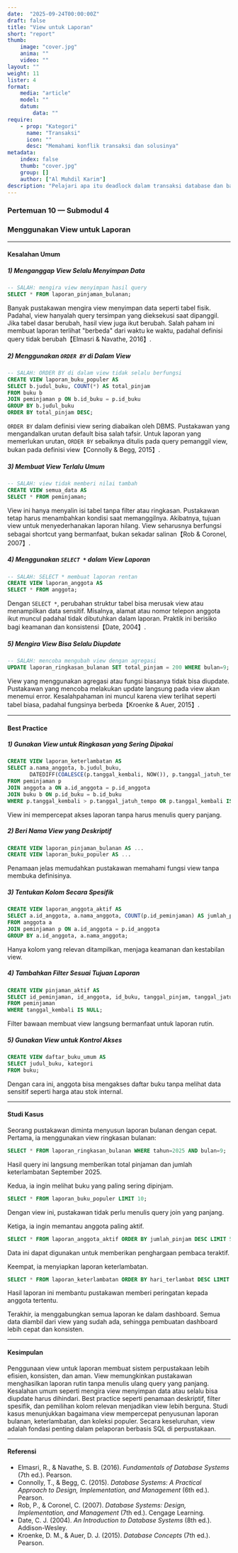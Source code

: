 ```yaml
---
date:  "2025-09-24T00:00:00Z"
draft: false
title: "View untuk Laporan"
short: "report"
thumb:
    image: "cover.jpg"
    anima: ""
    video: ""
layout: ""
weight: 11
lister: 4
format:
    media: "article"
    model: ""
    datum:
        data: ""
require:
    - prop: "Kategori"
      name: "Transaksi"
      icon: ""
      desc: "Memahami konflik transaksi dan solusinya"
metadata:
    index: false
    thumb: "cover.jpg"
    group: []
    author: ["Al Muhdil Karim"]
description: "Pelajari apa itu deadlock dalam transaksi database dan bagaimana cara menghindarinya. Modul ini membekali peserta strategi mengelola konflik transaksi."
---
```


### Pertemuan 10 — Submodul 4

### Menggunakan View untuk Laporan

---

#### Kesalahan Umum

##### 1) Menganggap View Selalu Menyimpan Data

```sql
-- SALAH: mengira view menyimpan hasil query
SELECT * FROM laporan_pinjaman_bulanan;
```

Banyak pustakawan mengira view menyimpan data seperti tabel fisik. Padahal, view hanyalah query tersimpan yang dieksekusi saat dipanggil. Jika tabel dasar berubah, hasil view juga ikut berubah. Salah paham ini membuat laporan terlihat "berbeda" dari waktu ke waktu, padahal definisi query tidak berubah【Elmasri & Navathe, 2016】.

##### 2) Menggunakan `ORDER BY` di Dalam View

```sql
-- SALAH: ORDER BY di dalam view tidak selalu berfungsi
CREATE VIEW laporan_buku_populer AS
SELECT b.judul_buku, COUNT(*) AS total_pinjam
FROM buku b
JOIN peminjaman p ON b.id_buku = p.id_buku
GROUP BY b.judul_buku
ORDER BY total_pinjam DESC;
```

`ORDER BY` dalam definisi view sering diabaikan oleh DBMS. Pustakawan yang mengandalkan urutan default bisa salah tafsir. Untuk laporan yang memerlukan urutan, `ORDER BY` sebaiknya ditulis pada query pemanggil view, bukan pada definisi view【Connolly & Begg, 2015】.

##### 3) Membuat View Terlalu Umum

```sql
-- SALAH: view tidak memberi nilai tambah
CREATE VIEW semua_data AS
SELECT * FROM peminjaman;
```

View ini hanya menyalin isi tabel tanpa filter atau ringkasan. Pustakawan tetap harus menambahkan kondisi saat memanggilnya. Akibatnya, tujuan view untuk menyederhanakan laporan hilang. View seharusnya berfungsi sebagai shortcut yang bermanfaat, bukan sekadar salinan【Rob & Coronel, 2007】.

##### 4) Menggunakan `SELECT *` dalam View Laporan

```sql
-- SALAH: SELECT * membuat laporan rentan
CREATE VIEW laporan_anggota AS
SELECT * FROM anggota;
```

Dengan `SELECT *`, perubahan struktur tabel bisa merusak view atau menampilkan data sensitif. Misalnya, alamat atau nomor telepon anggota ikut muncul padahal tidak dibutuhkan dalam laporan. Praktik ini berisiko bagi keamanan dan konsistensi【Date, 2004】.

##### 5) Mengira View Bisa Selalu Diupdate

```sql
-- SALAH: mencoba mengubah view dengan agregasi
UPDATE laporan_ringkasan_bulanan SET total_pinjam = 200 WHERE bulan=9;
```

View yang menggunakan agregasi atau fungsi biasanya tidak bisa diupdate. Pustakawan yang mencoba melakukan update langsung pada view akan menemui error. Kesalahpahaman ini muncul karena view terlihat seperti tabel biasa, padahal fungsinya berbeda【Kroenke & Auer, 2015】.

---

#### Best Practice

##### 1) Gunakan View untuk Ringkasan yang Sering Dipakai

```sql
CREATE VIEW laporan_keterlambatan AS
SELECT a.nama_anggota, b.judul_buku,
       DATEDIFF(COALESCE(p.tanggal_kembali, NOW()), p.tanggal_jatuh_tempo) AS hari_terlambat
FROM peminjaman p
JOIN anggota a ON a.id_anggota = p.id_anggota
JOIN buku b ON p.id_buku = b.id_buku
WHERE p.tanggal_kembali > p.tanggal_jatuh_tempo OR p.tanggal_kembali IS NULL;
```

View ini mempercepat akses laporan tanpa harus menulis query panjang.

##### 2) Beri Nama View yang Deskriptif

```sql
CREATE VIEW laporan_pinjaman_bulanan AS ...
CREATE VIEW laporan_buku_populer AS ...
```

Penamaan jelas memudahkan pustakawan memahami fungsi view tanpa membuka definisinya.

##### 3) Tentukan Kolom Secara Spesifik

```sql
CREATE VIEW laporan_anggota_aktif AS
SELECT a.id_anggota, a.nama_anggota, COUNT(p.id_peminjaman) AS jumlah_pinjam
FROM anggota a
JOIN peminjaman p ON a.id_anggota = p.id_anggota
GROUP BY a.id_anggota, a.nama_anggota;
```

Hanya kolom yang relevan ditampilkan, menjaga keamanan dan kestabilan view.

##### 4) Tambahkan Filter Sesuai Tujuan Laporan

```sql
CREATE VIEW pinjaman_aktif AS
SELECT id_peminjaman, id_anggota, id_buku, tanggal_pinjam, tanggal_jatuh_tempo
FROM peminjaman
WHERE tanggal_kembali IS NULL;
```

Filter bawaan membuat view langsung bermanfaat untuk laporan rutin.

##### 5) Gunakan View untuk Kontrol Akses

```sql
CREATE VIEW daftar_buku_umum AS
SELECT judul_buku, kategori
FROM buku;
```

Dengan cara ini, anggota bisa mengakses daftar buku tanpa melihat data sensitif seperti harga atau stok internal.

---

#### Studi Kasus

Seorang pustakawan diminta menyusun laporan bulanan dengan cepat. Pertama, ia menggunakan view ringkasan bulanan:

```sql
SELECT * FROM laporan_ringkasan_bulanan WHERE tahun=2025 AND bulan=9;
```

Hasil query ini langsung memberikan total pinjaman dan jumlah keterlambatan September 2025.

Kedua, ia ingin melihat buku yang paling sering dipinjam.

```sql
SELECT * FROM laporan_buku_populer LIMIT 10;
```

Dengan view ini, pustakawan tidak perlu menulis query join yang panjang.

Ketiga, ia ingin memantau anggota paling aktif.

```sql
SELECT * FROM laporan_anggota_aktif ORDER BY jumlah_pinjam DESC LIMIT 5;
```

Data ini dapat digunakan untuk memberikan penghargaan pembaca teraktif.

Keempat, ia menyiapkan laporan keterlambatan.

```sql
SELECT * FROM laporan_keterlambatan ORDER BY hari_terlambat DESC LIMIT 10;
```

Hasil laporan ini membantu pustakawan memberi peringatan kepada anggota tertentu.

Terakhir, ia menggabungkan semua laporan ke dalam dashboard. Semua data diambil dari view yang sudah ada, sehingga pembuatan dashboard lebih cepat dan konsisten.

---

#### Kesimpulan

Penggunaan view untuk laporan membuat sistem perpustakaan lebih efisien, konsisten, dan aman. View memungkinkan pustakawan menghasilkan laporan rutin tanpa menulis ulang query yang panjang. Kesalahan umum seperti mengira view menyimpan data atau selalu bisa diupdate harus dihindari. Best practice seperti penamaan deskriptif, filter spesifik, dan pemilihan kolom relevan menjadikan view lebih berguna. Studi kasus menunjukkan bagaimana view mempercepat penyusunan laporan bulanan, keterlambatan, dan koleksi populer. Secara keseluruhan, view adalah fondasi penting dalam pelaporan berbasis SQL di perpustakaan.

---

#### Referensi

* Elmasri, R., & Navathe, S. B. (2016). *Fundamentals of Database Systems* (7th ed.). Pearson.
* Connolly, T., & Begg, C. (2015). *Database Systems: A Practical Approach to Design, Implementation, and Management* (6th ed.). Pearson.
* Rob, P., & Coronel, C. (2007). *Database Systems: Design, Implementation, and Management* (7th ed.). Cengage Learning.
* Date, C. J. (2004). *An Introduction to Database Systems* (8th ed.). Addison-Wesley.
* Kroenke, D. M., & Auer, D. J. (2015). *Database Concepts* (7th ed.). Pearson.

